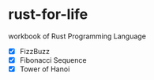 # rust-for-life

workbook of Rust Programming Language

- [x] FizzBuzz
- [x] Fibonacci Sequence
- [x] Tower of Hanoi

